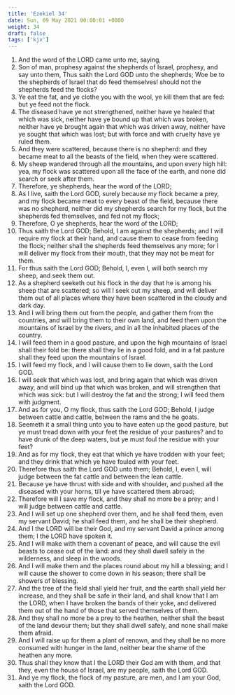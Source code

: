 ```yaml
---
title: 'Ezekiel 34'
date: Sun, 09 May 2021 00:00:01 +0000
weight: 34
draft: false
tags: ['kjv'] 
---
```


1. And the word of the LORD came unto me, saying,
2. Son of man, prophesy against the shepherds of Israel, prophesy, and say unto them, Thus saith the Lord GOD unto the shepherds; Woe be to the shepherds of Israel that do feed themselves! should not the shepherds feed the flocks?
3. Ye eat the fat, and ye clothe you with the wool, ye kill them that are fed: but ye feed not the flock.
4. The diseased have ye not strengthened, neither have ye healed that which was sick, neither have ye bound up that which was broken, neither have ye brought again that which was driven away, neither have ye sought that which was lost; but with force and with cruelty have ye ruled them.
5. And they were scattered, because there is no shepherd: and they became meat to all the beasts of the field, when they were scattered.
6. My sheep wandered through all the mountains, and upon every high hill: yea, my flock was scattered upon all the face of the earth, and none did search or seek after them.
7. Therefore, ye shepherds, hear the word of the LORD;
8. As I live, saith the Lord GOD, surely because my flock became a prey, and my flock became meat to every beast of the field, because there was no shepherd, neither did my shepherds search for my flock, but the shepherds fed themselves, and fed not my flock;
9. Therefore, O ye shepherds, hear the word of the LORD;
10. Thus saith the Lord GOD; Behold, I am against the shepherds; and I will require my flock at their hand, and cause them to cease from feeding the flock; neither shall the shepherds feed themselves any more; for I will deliver my flock from their mouth, that they may not be meat for them.
11. For thus saith the Lord GOD; Behold, I, even I, will both search my sheep, and seek them out.
12. As a shepherd seeketh out his flock in the day that he is among his sheep that are scattered; so will I seek out my sheep, and will deliver them out of all places where they have been scattered in the cloudy and dark day.
13. And I will bring them out from the people, and gather them from the countries, and will bring them to their own land, and feed them upon the mountains of Israel by the rivers, and in all the inhabited places of the country.
14. I will feed them in a good pasture, and upon the high mountains of Israel shall their fold be: there shall they lie in a good fold, and in a fat pasture shall they feed upon the mountains of Israel.
15. I will feed my flock, and I will cause them to lie down, saith the Lord GOD.
16. I will seek that which was lost, and bring again that which was driven away, and will bind up that which was broken, and will strengthen that which was sick: but I will destroy the fat and the strong; I will feed them with judgment.
17. And as for you, O my flock, thus saith the Lord GOD; Behold, I judge between cattle and cattle, between the rams and the he goats.
18. Seemeth it a small thing unto you to have eaten up the good pasture, but ye must tread down with your feet the residue of your pastures? and to have drunk of the deep waters, but ye must foul the residue with your feet?
19. And as for my flock, they eat that which ye have trodden with your feet; and they drink that which ye have fouled with your feet.
20. Therefore thus saith the Lord GOD unto them; Behold, I, even I, will judge between the fat cattle and between the lean cattle.
21. Because ye have thrust with side and with shoulder, and pushed all the diseased with your horns, till ye have scattered them abroad;
22. Therefore will I save my flock, and they shall no more be a prey; and I will judge between cattle and cattle.
23. And I will set up one shepherd over them, and he shall feed them, even my servant David; he shall feed them, and he shall be their shepherd.
24. And I the LORD will be their God, and my servant David a prince among them; I the LORD have spoken it.
25. And I will make with them a covenant of peace, and will cause the evil beasts to cease out of the land: and they shall dwell safely in the wilderness, and sleep in the woods.
26. And I will make them and the places round about my hill a blessing; and I will cause the shower to come down in his season; there shall be showers of blessing.
27. And the tree of the field shall yield her fruit, and the earth shall yield her increase, and they shall be safe in their land, and shall know that I am the LORD, when I have broken the bands of their yoke, and delivered them out of the hand of those that served themselves of them.
28. And they shall no more be a prey to the heathen, neither shall the beast of the land devour them; but they shall dwell safely, and none shall make them afraid.
29. And I will raise up for them a plant of renown, and they shall be no more consumed with hunger in the land, neither bear the shame of the heathen any more.
30. Thus shall they know that I the LORD their God am with them, and that they, even the house of Israel, are my people, saith the Lord GOD.
31. And ye my flock, the flock of my pasture, are men, and I am your God, saith the Lord GOD.
